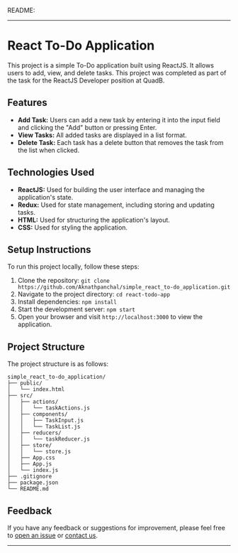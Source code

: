 README:

---

# React To-Do Application

This project is a simple To-Do application built using ReactJS. It allows users to add, view, and delete tasks. This project was completed as part of the task for the ReactJS Developer position at QuadB.

## Features

- **Add Task:** Users can add a new task by entering it into the input field and clicking the "Add" button or pressing Enter.
- **View Tasks:** All added tasks are displayed in a list format.
- **Delete Task:** Each task has a delete button that removes the task from the list when clicked.

## Technologies Used

- **ReactJS:** Used for building the user interface and managing the application's state.
- **Redux:** Used for state management, including storing and updating tasks.
- **HTML:** Used for structuring the application's layout.
- **CSS:** Used for styling the application.

## Setup Instructions

To run this project locally, follow these steps:

1. Clone the repository: `git clone https://github.com/Aknathpanchal/simple_react_to-do_application.git`
2. Navigate to the project directory: `cd react-todo-app`
3. Install dependencies: `npm install`
4. Start the development server: `npm start`
5. Open your browser and visit `http://localhost:3000` to view the application.

## Project Structure

The project structure is as follows:

```
simple_react_to-do_application/
├── public/
│   └── index.html
├── src/
│   ├── actions/
│   │   └── taskActions.js
│   ├── components/
│   │   ├── TaskInput.js
│   │   └── TaskList.js
│   ├── reducers/
│   │   └── taskReducer.js
│   ├── store/
│   │   └── store.js
│   ├── App.css
│   ├── App.js
│   └── index.js
├── .gitignore
├── package.json
└── README.md
```

## Feedback

If you have any feedback or suggestions for improvement, please feel free to [open an issue](https://github.com/Aknathpanchal/simple_react_to-do_application/issues) or [contact us](mailto:shree.d.panchal1999@gmail.com).

---
